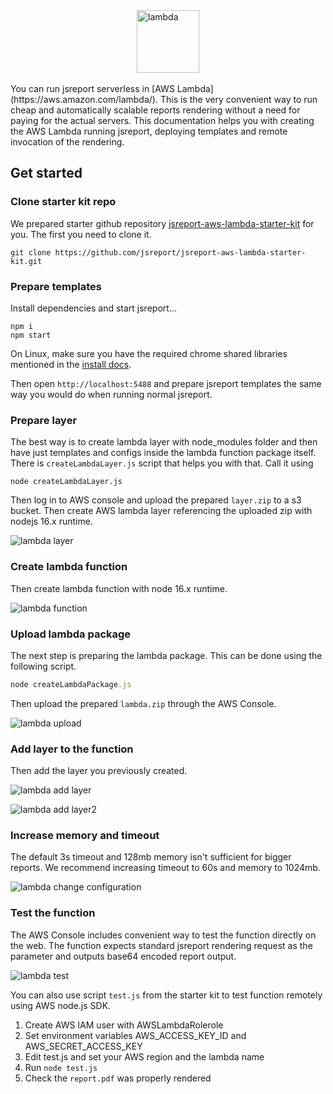 

<img src="/blog/lambda.png" alt="lambda" width="100" style="margin-left: auto;margin-right: auto; display: block"/>
<br/>
You can run jsreport serverless in [AWS Lambda](https://aws.amazon.com/lambda/). This is the very convenient way to run cheap and automatically scalable reports rendering without a need for paying for the actual servers.
This documentation helps you with creating the AWS Lambda running jsreport, deploying templates and remote invocation of the rendering.

## Get started

### Clone starter kit repo
We prepared starter github repository [jsreport-aws-lambda-starter-kit](https://github.com/jsreport/jsreport-aws-lambda-starter-kit) for you.
The first you need to clone it.
```
git clone https://github.com/jsreport/jsreport-aws-lambda-starter-kit.git
```

### Prepare templates

Install dependencies and start jsreport...
```
npm i
npm start
```

On Linux, make sure you have the required chrome shared libraries mentioned in the [install docs](/on-prem).

Then open `http://localhost:5488` and prepare jsreport templates the same way you would do when running normal jsreport.

### Prepare layer
The best way is to create lambda layer with node_modules folder and then have just templates and configs inside the lambda function package itself. There is `createLambdaLayer.js` script that helps you with that.
Call it using 
```
node createLambdaLayer.js
```
Then log in to AWS console and upload the prepared `layer.zip` to a s3 bucket.
Then create AWS lambda layer referencing the uploaded zip with nodejs 16.x runtime.

![lambda layer](/learn/static-resources/aws-lambda-create-layer.png)

### Create lambda function

Then create lambda function with node 16.x runtime.

![lambda function](/learn/static-resources/aws-lambda-create-function.png)


### Upload lambda package

The next step is preparing the lambda package. This can be done using the following script.

```js
node createLambdaPackage.js
```

Then upload the prepared `lambda.zip` through the AWS Console.

![lambda upload](/learn/static-resources/aws-lambda-upload-package.png)

### Add layer to the function

Then add the layer you previously created.

![lambda add layer](/learn/static-resources/aws-lambda-add-layer.png)

![lambda add layer2](/learn/static-resources/aws-lambda-add-layer2.png)

### Increase memory and timeout

The default 3s timeout and 128mb memory isn't sufficient for bigger reports.
We recommend increasing timeout to 60s and memory to 1024mb.

![lambda change configuration](/learn/static-resources/aws-lambda-change-configuration.png)

### Test the function
The AWS Console includes convenient way to test the function directly on the web.
The function expects standard jsreport rendering request as the parameter and outputs base64 encoded report output.

![lambda test](/learn/static-resources/aws-lambda-test.png)

You can also use script `test.js` from the starter kit to test function remotely using AWS node.js SDK.

1. Create AWS IAM user with AWSLambdaRolerole
2. Set environment variables AWS_ACCESS_KEY_ID and AWS_SECRET_ACCESS_KEY
3. Edit test.js and set your AWS region and the lambda name
4. Run `node test.js`
5. Check the `report.pdf` was properly rendered
